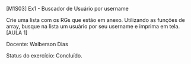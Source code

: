 [M1S03] Ex1 - Buscador de Usuário por username

Crie uma lista com os RGs que estão em anexo.
Utilizando as funções de array, busque na lista um usuário por seu username e imprima em tela.
[AULA 1]

Docente: Walberson Dias

Status do exercício: Concluído.

